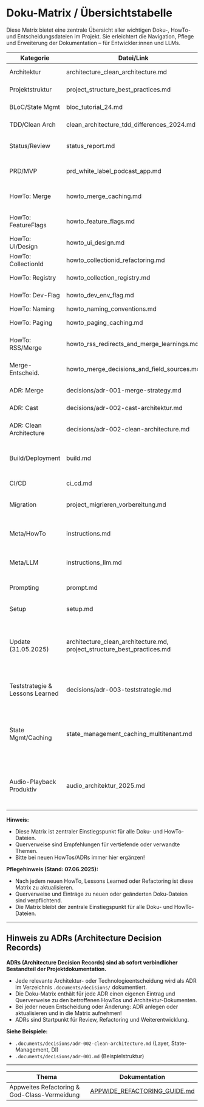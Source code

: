 # Doku-Matrix / Übersichtstabelle

Diese Matrix bietet eine zentrale Übersicht aller wichtigen Doku-, HowTo- und Entscheidungsdateien im Projekt. Sie erleichtert die Navigation, Pflege und Erweiterung der Dokumentation – für Entwickler:innen und LLMs.

| Kategorie         | Datei/Link                                   | Inhalt/Schwerpunkt                                  | Querverweise                       |
|------------------|----------------------------------------------|-----------------------------------------------------|-------------------------------------|
| Architektur      | architecture_clean_architecture.md            | Clean Architecture, Patterns, Prinzipien             | project_structure_best_practices.md |
| Projektstruktur  | project_structure_best_practices.md           | Layer, Ordner, Best Practices                        | architecture_clean_architecture.md  |
| BLoC/State Mgmt  | bloc_tutorial_24.md                          | BLoC-Pattern, Dart 3, Riverpod                       |                                     |
| TDD/Clean Arch   | clean_architecture_tdd_differences_2024.md    | Unterschiede, TDD, Clean Arch                        |                                     |
| Status/Review    | status_report.md                              | Status, Review-Checkliste, offene Punkte             | prd_white_label_podcast_app.md      |
| PRD/MVP          | prd_white_label_podcast_app.md                | Produkt-Requirements, MVP, Feature-Liste             | status_report.md                    |
| HowTo: Merge     | howto_merge_caching.md                        | MergeService, Caching, Offline-Strategie             | adr-001-merge-strategy.md           |
| HowTo: FeatureFlags | howto_feature_flags.md                     | FeatureFlags, Provider, Caching, Tests               |                                     |
| HowTo: UI/Design | howto_ui_design.md                            | UI/UX, Design-Todos, Accessibility                   |                                     |
| HowTo: CollectionId | howto_collectionid_refactoring.md           | CollectionId-Provider, Refactoring                   | howto_collection_registry.md         |
| HowTo: Registry  | howto_collection_registry.md                  | CollectionRegistry, Validierung                      | howto_collectionid_refactoring.md    |
| HowTo: Dev-Flag  | howto_dev_env_flag.md                         | DEV/ENV-Flag, Fehlerausgabe                          |                                     |
| HowTo: Naming    | howto_naming_conventions.md                    | Namenskonventionen                                   |                                     |
| HowTo: Paging    | howto_paging_caching.md                        | Paging, Caching, Provider                            |                                     |
| HowTo: RSS/Merge | howto_rss_redirects_and_merge_learnings.md     | RSS-Feed-Handling, Redirects, Merge-Learnings        | howto_merge_caching.md              |
| Merge-Entscheid. | howto_merge_decisions_and_field_sources.md     | Merge-Entscheidungen, Feldherkunft                   | adr-001-merge-strategy.md           |
| ADR: Merge       | decisions/adr-001-merge-strategy.md            | Merge-Architektur, Strategie                         | howto_merge_caching.md              |
| ADR: Cast        | decisions/adr-002-cast-architektur.md          | AirPlay/Chromecast-Architektur                       |                                     |
| ADR: Clean Architecture | decisions/adr-002-clean-architecture.md | Clean Architecture, Layer, State-Management, DI | architecture_clean_architecture.md |
| Build/Deployment | build.md | Build- und Deployment-Anleitung für das Flutter-Projekt | ci_cd.md |
| CI/CD            | ci_cd.md | Hinweise zu CI/CD-Prozessen | build.md |
| Migration        | project_migrieren_vorbereitung.md | Vorbereitungsschritte für die Projektmigration | howto_doku_migration.md |
| Meta/HowTo       | instructions.md | Zentrale Übersicht und Anleitungen für das Arbeiten mit .instructions | instructions_llm.md |
| Meta/LLM         | instructions_llm.md | Hinweise zur LLM-optimierten Nutzung der Anleitungen | instructions.md |
| Prompting        | prompt.md | Prompt-Vorlagen und Beispiele für Copilot/LLM | |
| Setup            | setup.md | Setup-Anleitung für das Projekt | GETTING_STARTED.md |
| Update (31.05.2025) | architecture_clean_architecture.md, project_structure_best_practices.md | Architektur- und Projektstruktur-Update für die Weiterentwicklung, verbindliche Layer-Trennung, Doku-Pflege | alle |
| Teststrategie & Lessons Learned | decisions/adr-003-teststrategie.md | Teststrategie, Lessons Learned, Doku-Integration aus Migration | status_report.md, howto_merge_caching.md |
| State Mgmt/Caching | state_management_caching_multitenant.md | Offenes ToDo: Analyse & Optimierung von State-Management, Caching und RSS-Abruf im Multi-Tenant-Setup | README.md, howto_merge_caching.md, prd_white_label_podcast_app.md |
| Audio-Playback Produktiv | audio_architektur_2025.md | Umsetzungs-Stand, offene ToDos und Architektur für produktives Audio-Playback (just_audio, audio_service) | prd_white_label_podcast_app.md, audio_player_best_practices_2025.md |

**Hinweis:**
- Diese Matrix ist zentraler Einstiegspunkt für alle Doku- und HowTo-Dateien.
- Querverweise sind Empfehlungen für vertiefende oder verwandte Themen.
- Bitte bei neuen HowTos/ADRs immer hier ergänzen!

**Pflegehinweis (Stand: 07.06.2025):**
- Nach jedem neuen HowTo, Lessons Learned oder Refactoring ist diese Matrix zu aktualisieren.
- Querverweise und Einträge zu neuen oder geänderten Doku-Dateien sind verpflichtend.
- Die Matrix bleibt der zentrale Einstiegspunkt für alle Doku- und HowTo-Dateien.

---

## Hinweis zu ADRs (Architecture Decision Records)

**ADRs (Architecture Decision Records) sind ab sofort verbindlicher Bestandteil der Projektdokumentation.**
- Jede relevante Architektur- oder Technologieentscheidung wird als ADR im Verzeichnis `.documents/decisions/` dokumentiert.
- Die Doku-Matrix enthält für jede ADR einen eigenen Eintrag und Querverweise zu den betroffenen HowTos und Architektur-Dokumenten.
- Bei jeder neuen Entscheidung oder Änderung: ADR anlegen oder aktualisieren und in die Matrix aufnehmen!
- ADRs sind Startpunkt für Review, Refactoring und Weiterentwicklung.

**Siehe Beispiele:**
- `.documents/decisions/adr-002-clean-architecture.md` (Layer, State-Management, DI)
- `.documents/decisions/adr-001.md` (Beispielstruktur)

---

<!--
Siehe auch:
- README.md (Projektüberblick)
- CONTRIBUTING.md (Doku- und Coding-Guidelines)
- GETTING_STARTED.md (Schnellstart und Doku-Einstieg)
-->

| Thema | Dokumentation |
|-------|---------------|
| Appweites Refactoring & God-Class-Vermeidung | [APPWIDE_REFACTORING_GUIDE.md](../APPWIDE_REFACTORING_GUIDE.md) |
